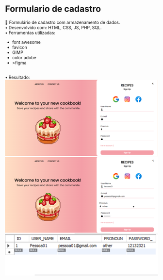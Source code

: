 # Formulario de cadastro
 
🧁 Formulário de cadastro com armazenamento de dados.
<br>
• Desenvolvido com: HTML, CSS, JS, PHP, SQL. 
<br>
• Ferramentas utilizadas: 
<ul>
 <li>font awesome</li>
 <li>favicon</li>
 <li>GIMP</li>
 <li>color adobe</li>
 <li>>figma</li>
</ul>
<br>
• Resultado:
<img src="assets/images/01.png" >
<img src="assets/images/02.png" >
<img src="assets/images/03.png" >
